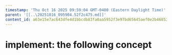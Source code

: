 ```yaml
---
timestamp: 'Thu Oct 16 2025 09:59:04 GMT-0400 (Eastern Daylight Time)'
parent: '[[..\20251016_095904.52f2c475.md]]'
content_id: a63e15e7ac643dfe4d1bbcdb83fa0aa5952f3e97bd65645aef0e2b46852b23ec
---
```


# implement: the following concept
